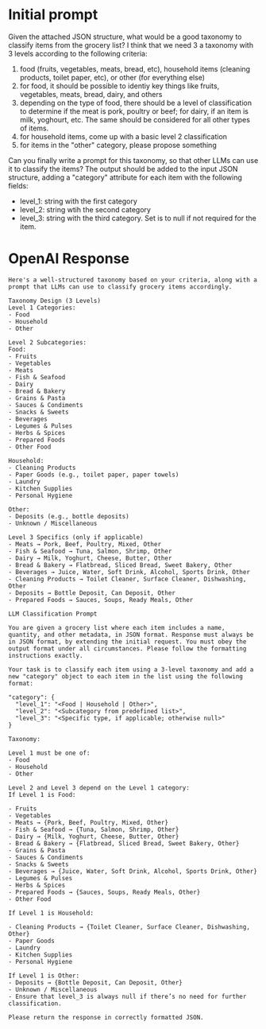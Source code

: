 # Initial prompt

Given the attached JSON structure, what would be a good taxonomy to classify items from the grocery list? I think that we need 3 a taxonomy with 3 levels according to the following criteria:
1. food (fruits, vegetables, meats, bread, etc), household items (cleaning products, toilet paper, etc), or other (for everything else)
2. for food, it should be possible to identiy key things like fruits, vegetables, meats, bread, dairy, and others
3. depending on the type of food, there should be a level of classification to determine if the meat is pork, poultry or beef; for dairy, if an item is milk, yoghourt, etc. The same should be considered for all other types of items.
4. for household items, come up with a basic level 2 classification
5. for items in the "other" category, please propose something

Can you finally write a prompt for this taxonomy, so that other LLMs can use it to classify the items? The output should be added to the input JSON structure, adding a "category" attribute for each item with the following fields:

- level_1: string with the first category
- level_2: string wtih the second category
- level_3: string with the third category. Set is to null if not required for the item.

# OpenAI Response

```
Here's a well-structured taxonomy based on your criteria, along with a prompt that LLMs can use to classify grocery items accordingly.

Taxonomy Design (3 Levels)
Level 1 Categories:
- Food
- Household
- Other

Level 2 Subcategories:
Food:
- Fruits
- Vegetables
- Meats
- Fish & Seafood
- Dairy
- Bread & Bakery
- Grains & Pasta
- Sauces & Condiments
- Snacks & Sweets
- Beverages
- Legumes & Pulses
- Herbs & Spices
- Prepared Foods
- Other Food

Household:
- Cleaning Products
- Paper Goods (e.g., toilet paper, paper towels)
- Laundry
- Kitchen Supplies
- Personal Hygiene

Other:
- Deposits (e.g., bottle deposits)
- Unknown / Miscellaneous

Level 3 Specifics (only if applicable)
- Meats → Pork, Beef, Poultry, Mixed, Other
- Fish & Seafood → Tuna, Salmon, Shrimp, Other
- Dairy → Milk, Yoghurt, Cheese, Butter, Other
- Bread & Bakery → Flatbread, Sliced Bread, Sweet Bakery, Other
- Beverages → Juice, Water, Soft Drink, Alcohol, Sports Drink, Other
- Cleaning Products → Toilet Cleaner, Surface Cleaner, Dishwashing, Other
- Deposits → Bottle Deposit, Can Deposit, Other
- Prepared Foods → Sauces, Soups, Ready Meals, Other

LLM Classification Prompt

You are given a grocery list where each item includes a name, quantity, and other metadata, in JSON format. Response must always be in JSON format, by extending the initial request. You must obey the output format under all circumstances. Please follow the formatting instructions exactly.

Your task is to classify each item using a 3-level taxonomy and add a new "category" object to each item in the list using the following format:

"category": {
  "level_1": "<Food | Household | Other>",
  "level_2": "<Subcategory from predefined list>",
  "level_3": "<Specific type, if applicable; otherwise null>"
}

Taxonomy:

Level 1 must be one of:
- Food
- Household
- Other

Level 2 and Level 3 depend on the Level 1 category:
If Level 1 is Food:

- Fruits
- Vegetables
- Meats → {Pork, Beef, Poultry, Mixed, Other}
- Fish & Seafood → {Tuna, Salmon, Shrimp, Other}
- Dairy → {Milk, Yoghurt, Cheese, Butter, Other}
- Bread & Bakery → {Flatbread, Sliced Bread, Sweet Bakery, Other}
- Grains & Pasta
- Sauces & Condiments
- Snacks & Sweets
- Beverages → {Juice, Water, Soft Drink, Alcohol, Sports Drink, Other}
- Legumes & Pulses
- Herbs & Spices
- Prepared Foods → {Sauces, Soups, Ready Meals, Other}
- Other Food

If Level 1 is Household:

- Cleaning Products → {Toilet Cleaner, Surface Cleaner, Dishwashing, Other}
- Paper Goods
- Laundry
- Kitchen Supplies
- Personal Hygiene

If Level 1 is Other:
- Deposits → {Bottle Deposit, Can Deposit, Other}
- Unknown / Miscellaneous
- Ensure that level_3 is always null if there’s no need for further classification.

Please return the response in correctly formatted JSON.
```

